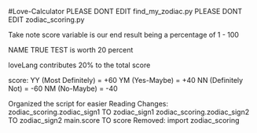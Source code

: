 #Love-Calculator
 PLEASE DONT EDIT find_my_zodiac.py
 PLEASE DONT EDIT zodiac_scoring.py

Take note score variable is our end result being a percentage of 1 - 100

NAME TRUE TEST is worth 20 percent

loveLang contributes 20% to the total score

 score:
 YY (Most Definitely)  = +60
 YM (Yes-Maybe)        = +40
 NN (Definitely Not)   = -60
 NM (No-Maybe)         = -40

 Organized the script for easier Reading
 Changes:
       zodiac_scoring.zodiac_sign1 TO zodiac_sign1
       zodiac_scoring.zodiac_sign2 TO zodiac_sign2
       main.score TO score
Removed:
       import zodiac_scoring
